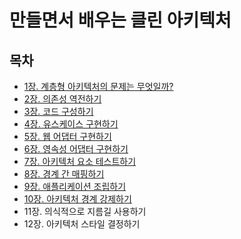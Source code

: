 # 만들면서 배우는 클린 아키텍처

## 목차
- [1장. 계층형 아키텍처의 문제는 무엇일까?](./contents/chapter01.md)
- [2장. 의존성 역전하기](./contents/chapter02.md)
- [3장. 코드 구성하기](./contents/chapter03.md)
- [4장. 유스케이스 구현하기](./contents/chapter04.md)
- [5장. 웹 어댑터 구현하기](./contents/chapter05.md)
- [6장. 영속성 어댑터 구현하기](./contents/chapter06.md)
- [7장. 아키텍처 요소 테스트하기](./contents/chapter07.md)
- [8장. 경계 간 매핑하기](./contents/chapter08.md)
- [9장. 애플리케이션 조립하기](./contents/chapter09.md)
- [10장. 아키텍처 경계 강제하기](./contents/chapter10.md)
- 11장. 의식적으로 지름길 사용하기
- 12장. 아키텍처 스타일 결정하기
